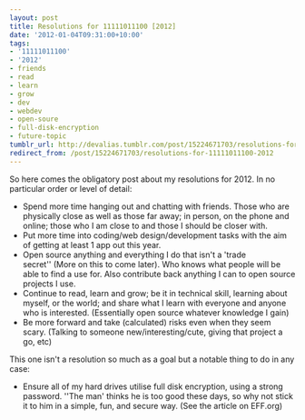 ```yaml
---
layout: post
title: Resolutions for 11111011100 [2012]
date: '2012-01-04T09:31:00+10:00'
tags:
- '11111011100'
- '2012'
- friends
- read
- learn
- grow
- dev
- webdev
- open-soure
- full-disk-encryption
- future-topic
tumblr_url: http://devalias.tumblr.com/post/15224671703/resolutions-for-11111011100-2012
redirect_from: /post/15224671703/resolutions-for-11111011100-2012
---
```

 
So here comes the obligatory post about my resolutions for 2012. In no particular order or level of detail:

* Spend more time hanging out and chatting with friends. Those who are physically close as well as those far away; in person, on the phone and online; those who I am close to and those I should be closer with.
* Put more time into coding/web design/development tasks with the aim of getting at least 1 app out this year.
* Open source anything and everything I do that isn't a 'trade secret'' (More on this to come later). Who knows what people will be able to find a use for. Also contribute back anything I can to open source projects I use.
* Continue to read, learn and grow; be it in technical skill, learning about myself, or the world; and share what I learn with everyone and anyone who is interested. (Essentially open source whatever knowledge I gain)
* Be more forward and take (calculated) risks even when they seem scary. (Talking to someone new/interesting/cute, giving that project a go, etc)

This one isn't a resolution so much as a goal but a notable thing to do in any case:

* Ensure all of my hard drives utilise full disk encryption, using a strong password. ''The man' thinks he is too good these days, so why not stick it to him in a simple, fun, and secure way. (See the article on EFF.org)
